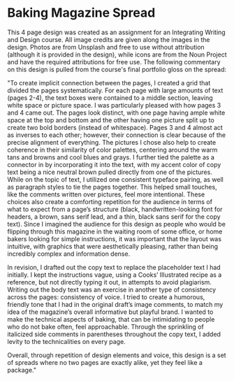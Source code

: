 # Baking Magazine Spread

This 4 page design was created as an assignment for an Integrating Writing and Design course. All image credits are given along the images in the design. Photos are from Unsplash and free to use without attribution (although it is provided in the design), while icons are from the Noun Project and have the required attributions for free use. The following commentary on this design is pulled from the course's final portfolio gloss on the spread:

"To create implicit connection between the pages, I created a grid that divided the pages systematically. For each page with large amounts of text (pages 2-4), the text boxes were contained to a middle section, leaving white space or picture space. I was particularly pleased with how pages 3 and 4 came out. The pages look distinct, with one page having ample white space at the top and bottom and the other having one picture split up to create two bold borders (instead of whitespace). Pages 3 and 4 almost act as inverses to each other; however, their connection is clear because of the precise alignment of everything. The pictures I chose also help to create coherence in their similarity of color palettes, centering around the warm tans and browns and cool blues and grays. I further tied the palette as a connector in by incorporating it into the text, with my accent color of copy text being a nice neutral brown pulled directly from one of the pictures. While on the topic of text, I utilized one consistent typeface pairing, as well as paragraph styles to tie the pages together. This helped small touches, like the comments written over pictures, feel more intentional. These choices also create a comforting repetition for the audience in terms of what to expect from a page’s structure (black, handwritten-looking font for headers, a brown, sans serif lead, and a thin, black sans serif for the copy text). Since I imagined the audience for this design as people who would be flipping through this magazine in the waiting room of some office, or home bakers looking for simple instructions, it was important that the layout was intuitive, with graphics that were aesthetically pleasing, rather than being incredibly complex and information dense.

In revision, I drafted out the copy text to replace the placeholder text I had initially. I kept the instructions vague, using a Cooks’ Illustrated recipe as a reference, but not directly typing it out, in attempts to avoid plagiarism. Writing out the body text was an exercise in another type of consistency across the pages: consistency of voice. I tried to create a humorous, friendly tone that I had in the original draft’s image comments, to match my idea of the magazine’s overall informative but playful brand. I wanted to make the technical aspects of baking, that can be intimidating to people who do not bake often, feel approachable. Through the sprinkling of italicized side comments in parentheses throughout the copy text, I added levity to the technicalities on every page.

Overall, through repetition of design elements and voice, this design is a set of spreads where no two pages are exactly alike, yet they feel like a package."
